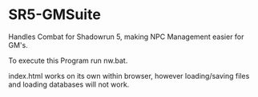 # SR5-GMSuite
Handles Combat for Shadowrun 5, making NPC Management easier for GM's.

To execute this Program run nw.bat.

index.html works on its own within browser, however loading/saving files and loading databases will not work.
